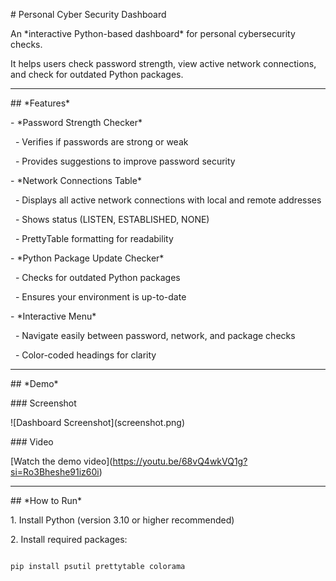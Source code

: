 \# Personal Cyber Security Dashboard



An \*interactive Python-based dashboard\* for personal cybersecurity checks.  

It helps users check password strength, view active network connections, and check for outdated Python packages.



---



\## \*Features\*



\- \*Password Strength Checker\*  

&nbsp; - Verifies if passwords are strong or weak  

&nbsp; - Provides suggestions to improve password security  



\- \*Network Connections Table\*  

&nbsp; - Displays all active network connections with local and remote addresses  

&nbsp; - Shows status (LISTEN, ESTABLISHED, NONE)  

&nbsp; - PrettyTable formatting for readability  



\- \*Python Package Update Checker\*  

&nbsp; - Checks for outdated Python packages  

&nbsp; - Ensures your environment is up-to-date  



\- \*Interactive Menu\*  

&nbsp; - Navigate easily between password, network, and package checks  

&nbsp; - Color-coded headings for clarity  



---



\## \*Demo\*



\### Screenshot

!\[Dashboard Screenshot](screenshot.png)



\### Video

\[Watch the demo video](https://youtu.be/68vQ4wkVQ1g?si=Ro3Bheshe91iz60i)  



---



\## \*How to Run\*



1\. Install Python (version 3.10 or higher recommended)  

2\. Install required packages:



```bash

pip install psutil prettytable colorama

